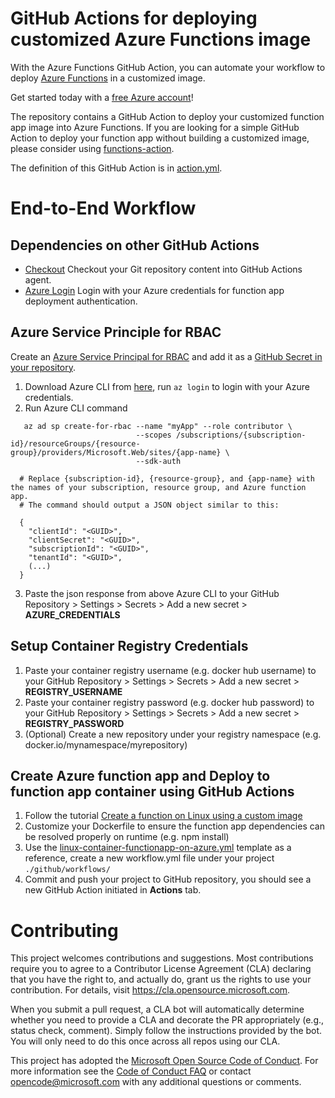 # GitHub Actions for deploying customized Azure Functions image

With the Azure Functions GitHub Action, you can automate your workflow to deploy [Azure Functions](https://azure.microsoft.com/en-us/services/functions/) in a customized image.

Get started today with a [free Azure account](https://azure.com/free/open-source)!

The repository contains a GitHub Action to deploy your customized function app image into Azure Functions. If you are looking for a simple GitHub Action to deploy your function app without building a customized image, please consider using [functions-action](https://github.com/Azure/functions-action).

The definition of this GitHub Action is in [action.yml](https://github.com/Azure/functions-container-action/blob/master/action.yml).

# End-to-End Workflow

## Dependencies on other GitHub Actions
* [Checkout](https://github.com/actions/checkout) Checkout your Git repository content into GitHub Actions agent.
* [Azure Login](https://github.com/Azure/login) Login with your Azure credentials for function app deployment authentication.

## Azure Service Principle for RBAC
Create an [Azure Service Principal for RBAC](https://docs.microsoft.com/en-us/azure/role-based-access-control/overview) and add it as a [GitHub Secret in your repository](https://help.github.com/en/articles/virtual-environments-for-github-actions#creating-and-using-secrets-encrypted-variables).
1. Download Azure CLI from [here](https://docs.microsoft.com/en-us/cli/azure/install-azure-cli?view=azure-cli-latest), run `az login` to login with your Azure credentials.
2. Run Azure CLI command
```
   az ad sp create-for-rbac --name "myApp" --role contributor \
                            --scopes /subscriptions/{subscription-id}/resourceGroups/{resource-group}/providers/Microsoft.Web/sites/{app-name} \
                            --sdk-auth

  # Replace {subscription-id}, {resource-group}, and {app-name} with the names of your subscription, resource group, and Azure function app.
  # The command should output a JSON object similar to this:

  {
    "clientId": "<GUID>",
    "clientSecret": "<GUID>",
    "subscriptionId": "<GUID>",
    "tenantId": "<GUID>",
    (...)
  }
```
3. Paste the json response from above Azure CLI to your GitHub Repository > Settings > Secrets > Add a new secret > **AZURE_CREDENTIALS**

## Setup Container Registry Credentials
1. Paste your container registry username (e.g. docker hub username) to your GitHub Repository > Settings > Secrets > Add a new secret > **REGISTRY_USERNAME**
2. Paste your container registry password (e.g. docker hub password) to your GitHub Repository > Settings > Secrets > Add a new secret > **REGISTRY_PASSWORD**
3. (Optional) Create a new repository under your registry namespace (e.g. docker.io/mynamespace/myrepository)

## Create Azure function app and Deploy to function app container using GitHub Actions
1. Follow the tutorial [Create a function on Linux using a custom image](https://docs.microsoft.com/en-us/azure/azure-functions/functions-create-function-linux-custom-image)
2. Customize your Dockerfile to ensure the function app dependencies can be resolved properly on runtime (e.g. npm install)
3. Use the [linux-container-functionapp-on-azure.yml](https://github.com/Azure/actions-workflow-samples/blob/master/linux-container-functionapp-on-azure.yml) template as a reference, create a new workflow.yml file under your project `./github/workflows/`
4. Commit and push your project to GitHub repository, you should see a new GitHub Action initiated in **Actions** tab.

# Contributing

This project welcomes contributions and suggestions.  Most contributions require you to agree to a
Contributor License Agreement (CLA) declaring that you have the right to, and actually do, grant us
the rights to use your contribution. For details, visit https://cla.opensource.microsoft.com.

When you submit a pull request, a CLA bot will automatically determine whether you need to provide
a CLA and decorate the PR appropriately (e.g., status check, comment). Simply follow the instructions
provided by the bot. You will only need to do this once across all repos using our CLA.

This project has adopted the [Microsoft Open Source Code of Conduct](https://opensource.microsoft.com/codeofconduct/).
For more information see the [Code of Conduct FAQ](https://opensource.microsoft.com/codeofconduct/faq/) or
contact [opencode@microsoft.com](mailto:opencode@microsoft.com) with any additional questions or comments.

